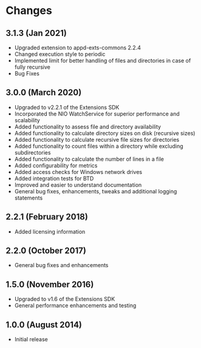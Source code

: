 Changes
=======

## 3.1.3 (Jan 2021)
* Upgraded extension to appd-exts-commons 2.2.4
* Changed execution style to periodic
* Implemented limit for better handling of files and directories in case of fully recursive 
* Bug Fixes

## 3.0.0 (March 2020)
* Upgraded to v2.2.1 of the Extensions SDK
* Incorporated the NIO WatchService for superior performance and scalability
* Added functionality to assess file and directory availability
* Added functionality to calculate directory sizes on disk (recursive sizes)
* Added functionality to calculate recursive file sizes for directories
* Added functionality to count files within a directory while excluding subdirectories
* Added functionality to calculate the number of lines in a file
* Added configurability for metrics
* Added access checks for Windows network drives
* Added integration tests for BTD
* Improved and easier to understand documentation
* General bug fixes, enhancements, tweaks and additional logging statements

## 2.2.1 (February 2018)
* Added licensing information

## 2.2.0 (October 2017)
* General bug fixes and enhancements

## 1.5.0 (November 2016)
* Upgraded to v1.6 of the Extensions SDK
* General performance enhancements and testing 

## 1.0.0 (August 2014)
* Initial release
